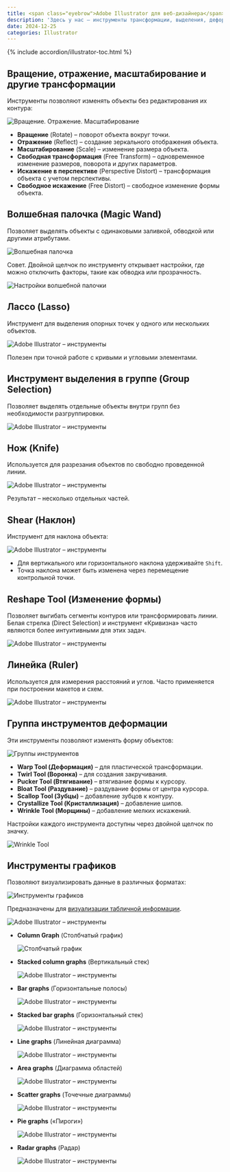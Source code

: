 ```yaml
---
title: <span class="eyebrow">Adobe Illustrator для веб-дизайнера</span> 11) Инструменты+
description: 'Здесь у нас – инструменты трансформации, выделения, деформации и визуализации данных. &laquo;Волшебная палочка&raquo;, &laquo;Нож&raquo;, инструменты наклона и изменения формы, а также инструменты графиков.'
date: 2024-12-25
categories: Illustrator
---
```


{% include accordion/illustrator-toc.html %}

## Вращение, отражение, масштабирование и другие трансформации

Инструменты позволяют изменять объекты без редактирования их контура:

![Вращение. Отражение. Масштабирование](https://i.imgur.com/QfYGqCi.png)

- **Вращение** (Rotate) – поворот объекта вокруг точки.
- **Отражение** (Reflect) – создание зеркального отображения объекта.
- **Масштабирование** (Scale) – изменение размера объекта.
- **Свободная трансформация** (Free Transform) – одновременное изменение размеров, поворота и других параметров.
- **Искажение в перспективе** (Perspective Distort) – трансформация объекта с учетом перспективы.
- **Свободное искажение** (Free Distort) – свободное изменение формы объекта.

## Волшебная палочка (Magic Wand)

Позволяет выделять объекты с одинаковыми заливкой, обводкой или другими атрибутами.

![Волшебная палочка](https://i.imgur.com/CGx3ipx.png)

Совет. Двойной щелчок по инструменту открывает настройки, где можно отключить факторы, такие как обводка или прозрачность.

![Настройки волшебной палочки](https://i.imgur.com/CGx3ipx.png)

## Лассо (Lasso)

Инструмент для выделения опорных точек у одного или нескольких объектов.

![Adobe Illustrator – инструменты](/assets/img/blog/2024/12-28/lasso.png)

Полезен при точной работе с кривыми и угловыми элементами.

## Инструмент выделения в группе (Group Selection)

Позволяет выделять отдельные объекты внутри групп без необходимости разгруппировки.

![Adobe Illustrator – инструменты](/assets/img/blog/2024/12-28/group-selection.png)

## Нож (Knife)

Используется для разрезания объектов по свободно проведенной линии.

![Adobe Illustrator – инструменты](/assets/img/blog/2024/12-28/knife.png)

Результат – несколько отдельных частей.

## Shear (Наклон)

Инструмент для наклона объекта:

![Adobe Illustrator – инструменты](/assets/img/blog/2024/12-28/rs_10.png)

- Для вертикального или горизонтального наклона удерживайте `Shift`.
- Точка наклона может быть изменена через перемещение контрольной точки.

## Reshape Tool (Изменение формы)

Позволяет выгибать сегменты контуров или трансформировать линии. Белая стрелка (Direct Selection) и инструмент «Кривизна» часто являются более интуитивными для этих задач.

![Adobe Illustrator – инструменты](/assets/img/blog/2024/12-28/reshape.png)

## Линейка (Ruler)

Используется для измерения расстояний и углов. Часто применяется при построении макетов и схем.

![Adobe Illustrator – инструменты](/assets/img/blog/2024/12-28/ruler.png)

## Группа инструментов деформации

Эти инструменты позволяют изменять форму объектов:

![Группы инструментов](https://i.imgur.com/dmS4nER.png)

- **Warp Tool (Деформация)** – для пластической трансформации.
- **Twirl Tool (Воронка)** – для создания закручивания.
- **Pucker Tool (Втягивание)** – втягивание формы к курсору.
- **Bloat Tool (Раздувание)** – раздувание формы от центра курсора.
- **Scallop Tool (Зубцы)** – добавление зубцов к контуру.
- **Crystallize Tool (Кристаллизация)** – добавление шипов.
- **Wrinkle Tool (Морщины)** – добавление мелких искажений.

Настройки каждого инструмента доступны через двойной щелчок по значку.

![Wrinkle Tool](https://i.imgur.com/ffgzOH7.png)

## Инструменты графиков

Позволяют визуализировать данные в различных форматах:

![Инструменты графиков](https://i.imgur.com/sR2484A.png)

Предназначены для [визуализации табличной информации](https://helpx.adobe.com/ru/illustrator/using/graphs.html).

![Adobe Illustrator – инструменты](/assets/img/blog/2024/12-28/1_Create-Graphs_Click.gif)

- **Column Graph** (Столбчатый график)

    ![Столбчатый график](https://i.imgur.com/U1FwVWe.png)

- **Stacked column graphs** (Вертикальный стек)

    ![Adobe Illustrator – инструменты](/assets/img/blog/2024/12-28/Stacked-Column-Graph.png)

- **Bar graphs** (Горизонтальные полосы)

    ![Adobe Illustrator – инструменты](/assets/img/blog/2024/12-28/Bar-graphs_pos-neg-value.png)

- **Stacked bar graphs** (Горизонтальный стек)

    ![Adobe Illustrator – инструменты](/assets/img/blog/2024/12-28/Stacked-Bar-Graph.png)

- **Line graphs** (Линейная диаграмма)

    ![Adobe Illustrator – инструменты](/assets/img/blog/2024/12-28/Line-Graph.png)

- **Area graphs** (Диаграмма областей)

    ![Adobe Illustrator – инструменты](/assets/img/blog/2024/12-28/Area-Graph.png)

- **Scatter graphs** (Точечные диаграммы)

    ![Adobe Illustrator – инструменты](/assets/img/blog/2024/12-28/Scatter-Graph.png)

- **Pie graphs** («Пироги»)

    ![Adobe Illustrator – инструменты](/assets/img/blog/2024/12-28/pie-graph-single.png)

- **Radar graphs** (Радар)

    ![Adobe Illustrator – инструменты](/assets/img/blog/2024/12-28/Radar-graph.png)
